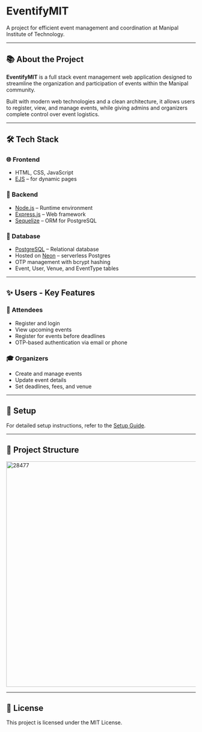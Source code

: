 # EventifyMIT

A project for efficient event management and coordination at Manipal Institute of Technology.

---

## 📚 About the Project

**EventifyMIT** is a full stack event management web application designed to streamline the organization and participation of events within the Manipal community.

Built with modern web technologies and a clean architecture, it allows users to register, view, and manage events, while giving admins and organizers complete control over event logistics.

---

## 🛠 Tech Stack

### 🌐 Frontend

-  HTML, CSS, JavaScript
-  [EJS](https://ejs.co/) – for dynamic pages

### 🧠 Backend

-  [Node.js](https://nodejs.org/) – Runtime environment
-  [Express.js](https://expressjs.com/) – Web framework
-  [Sequelize](https://sequelize.org/) – ORM for PostgreSQL

### 💾 Database

-  [PostgreSQL](https://www.postgresql.org/) – Relational database
-  Hosted on [Neon](https://neon.tech/) – serverless Postgres
-  OTP management with bcrypt hashing
-  Event, User, Venue, and EventType tables

---

## ✨ Users - Key Features

### 👥 Attendees

-  Register and login
-  View upcoming events
-  Register for events before deadlines
-  OTP-based authentication via email or phone

### 🎓 Organizers

-  Create and manage events
-  Update event details
-  Set deadlines, fees, and venue

---

## 🔧 Setup

For detailed setup instructions, refer to the [Setup Guide](./SETUP.md).

---

## 📁 Project Structure

<img src="https://github.com/user-attachments/assets/ee439127-f02f-4f26-9730-9c87f8eebada" alt="28477" width="600"/>

---

## 📄 License

This project is licensed under the MIT License.
